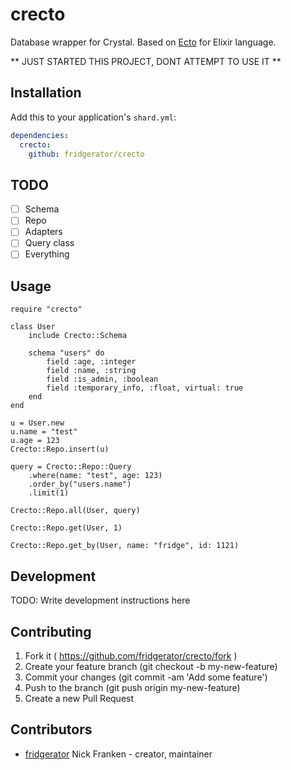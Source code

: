 # crecto

Database wrapper for Crystal.  Based on [Ecto](https://github.com/elixir-ecto/ecto) for Elixir language.

** JUST STARTED THIS PROJECT, DONT ATTEMPT TO USE IT **

## Installation


Add this to your application's `shard.yml`:

```yaml
dependencies:
  crecto:
    github: fridgerator/crecto
```

## TODO

- [ ] Schema
- [ ] Repo
- [ ] Adapters
- [ ] Query class
- [ ] Everything

## Usage

```crystal
require "crecto"

class User
	include Crecto::Schema

	schema "users" do
		field :age, :integer
		field :name, :string
		field :is_admin, :boolean
		field :temporary_info, :float, virtual: true
	end
end

u = User.new
u.name = "test"
u.age = 123
Crecto::Repo.insert(u)

query = Crecto::Repo::Query
	.where(name: "test", age: 123)
	.order_by("users.name")
	.limit(1)
	
Crecto::Repo.all(User, query)

Crecto::Repo.get(User, 1)

Crecto::Repo.get_by(User, name: "fridge", id: 1121)
```

## Development

TODO: Write development instructions here

## Contributing

1. Fork it ( https://github.com/fridgerator/crecto/fork )
2. Create your feature branch (git checkout -b my-new-feature)
3. Commit your changes (git commit -am 'Add some feature')
4. Push to the branch (git push origin my-new-feature)
5. Create a new Pull Request

## Contributors

- [fridgerator](https://github.com/fridgerator) Nick Franken - creator, maintainer
